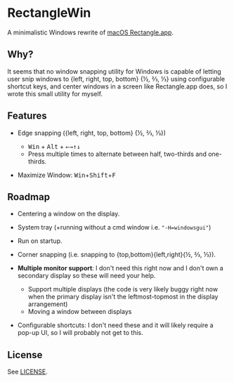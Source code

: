 # RectangleWin

A minimalistic Windows rewrite of [macOS
Rectangle.app](https://rectangleapp.com).

## Why?

It seems that no window snapping utility for Windows is capable of letting
user snip windows to {left, right, top, bottom} {½, ⅔, ⅓} using configurable
shortcut keys, and center windows in a screen like Rectangle.app does, so I
wrote this small utility for myself.

## Features

- Edge snapping ({left, right, top, bottom} {½, ⅔, ⅓})
  - <kbd>Win</kbd> + <kbd>Alt</kbd> + <kbd>&larr;</kbd><kbd>&rarr;</kbd><kbd>&uarr;</kbd><kbd>&darr;</kbd>
  - Press multiple times to alternate between half, two-thirds and one-thirds.

- Maximize Window: <kbd>Win</kbd>+<kbd>Shift</kbd>+<kbd>F</kbd>

## Roadmap

- Centering a window on the display.

- System tray (+running without a cmd window i.e. `"-H=windowsgui"`)

- Run on startup.

- Corner snapping (i.e. snapping to {top,bottom}{left,right}{½, ⅔, ⅓}).

- **Multiple monitor support**: I don't need this right now and I don't own
  a secondary display so these will need your help.
  - Support multiple displays (the code is very likely buggy right now when the
  primary display isn't the leftmost-topmost in the display arrangement)
  - Moving a window between displays

- Configurable shortcuts: I don't need these and it will likely require a pop-up
  UI, so I will probably not get to this.

## License

See [LICENSE](./LICENSE).